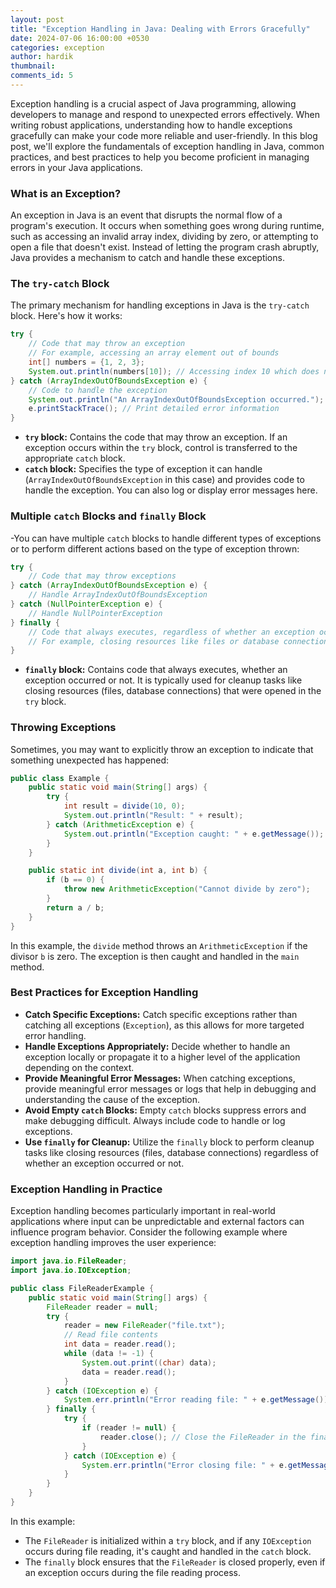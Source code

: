 ```yaml
---
layout: post
title: "Exception Handling in Java: Dealing with Errors Gracefully"
date: 2024-07-06 16:00:00 +0530
categories: exception
author: hardik
thumbnail:
comments_id: 5
---
```


Exception handling is a crucial aspect of Java programming, allowing developers to manage and respond to unexpected errors effectively. When writing robust applications, understanding how to handle exceptions gracefully can make your code more reliable and user-friendly. In this blog post, we'll explore the fundamentals of exception handling in Java, common practices, and best practices to help you become proficient in managing errors in your Java applications.
<!--more-->

### What is an Exception?

An exception in Java is an event that disrupts the normal flow of a program's execution. It occurs when something goes wrong during runtime, such as accessing an invalid array index, dividing by zero, or attempting to open a file that doesn't exist. Instead of letting the program crash abruptly, Java provides a mechanism to catch and handle these exceptions.

### The `try-catch` Block

The primary mechanism for handling exceptions in Java is the `try-catch` block. Here's how it works:

```java
try {
    // Code that may throw an exception
    // For example, accessing an array element out of bounds
    int[] numbers = {1, 2, 3};
    System.out.println(numbers[10]); // Accessing index 10 which does not exist
} catch (ArrayIndexOutOfBoundsException e) {
    // Code to handle the exception
    System.out.println("An ArrayIndexOutOfBoundsException occurred.");
    e.printStackTrace(); // Print detailed error information
}
```

- **`try` block:** Contains the code that may throw an exception. If an exception occurs within the `try` block, control is transferred to the appropriate `catch` block.
- **`catch` block:** Specifies the type of exception it can handle (`ArrayIndexOutOfBoundsException` in this case) and provides code to handle the exception. You can also log or display error messages here.

### Multiple `catch` Blocks and `finally` Block

-You can have multiple `catch` blocks to handle different types of exceptions or to perform different actions based on the type of exception thrown:

```java
try {
    // Code that may throw exceptions
} catch (ArrayIndexOutOfBoundsException e) {
    // Handle ArrayIndexOutOfBoundsException
} catch (NullPointerException e) {
    // Handle NullPointerException
} finally {
    // Code that always executes, regardless of whether an exception occurred or not
    // For example, closing resources like files or database connections
}
```

- **`finally` block:** Contains code that always executes, whether an exception occurred or not. It is typically used for cleanup tasks like closing resources (files, database connections) that were opened in the `try` block.

### Throwing Exceptions

Sometimes, you may want to explicitly throw an exception to indicate that something unexpected has happened:

```java
public class Example {
    public static void main(String[] args) {
        try {
            int result = divide(10, 0);
            System.out.println("Result: " + result);
        } catch (ArithmeticException e) {
            System.out.println("Exception caught: " + e.getMessage());
        }
    }

    public static int divide(int a, int b) {
        if (b == 0) {
            throw new ArithmeticException("Cannot divide by zero");
        }
        return a / b;
    }
}
```

In this example, the `divide` method throws an `ArithmeticException` if the divisor `b` is zero. The exception is then caught and handled in the `main` method.

### Best Practices for Exception Handling

- **Catch Specific Exceptions:** Catch specific exceptions rather than catching all exceptions (`Exception`), as this allows for more targeted error handling.
- **Handle Exceptions Appropriately:** Decide whether to handle an exception locally or propagate it to a higher level of the application depending on the context.
- **Provide Meaningful Error Messages:** When catching exceptions, provide meaningful error messages or logs that help in debugging and understanding the cause of the exception.
- **Avoid Empty `catch` Blocks:** Empty `catch` blocks suppress errors and make debugging difficult. Always include code to handle or log exceptions.
- **Use `finally` for Cleanup:** Utilize the `finally` block to perform cleanup tasks like closing resources (files, database connections) regardless of whether an exception occurred or not.

### Exception Handling in Practice

Exception handling becomes particularly important in real-world applications where input can be unpredictable and external factors can influence program behavior. Consider the following example where exception handling improves the user experience:

```java
import java.io.FileReader;
import java.io.IOException;

public class FileReaderExample {
    public static void main(String[] args) {
        FileReader reader = null;
        try {
            reader = new FileReader("file.txt");
            // Read file contents
            int data = reader.read();
            while (data != -1) {
                System.out.print((char) data);
                data = reader.read();
            }
        } catch (IOException e) {
            System.err.println("Error reading file: " + e.getMessage());
        } finally {
            try {
                if (reader != null) {
                    reader.close(); // Close the FileReader in the finally block
                }
            } catch (IOException e) {
                System.err.println("Error closing file: " + e.getMessage());
            }
        }
    }
}
```

In this example:

- The `FileReader` is initialized within a `try` block, and if any `IOException` occurs during file reading, it's caught and handled in the `catch` block.
- The `finally` block ensures that the `FileReader` is closed properly, even if an exception occurs during the file reading process.